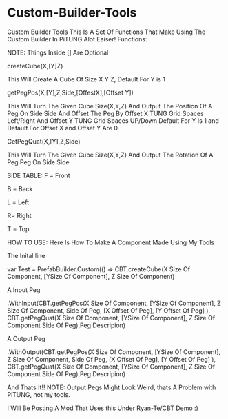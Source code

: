 # Custom-Builder-Tools
Custom Builder Tools
This Is A Set Of Functions That Make Using The Custom Builder In PiTUNG Alot Eaiser!
Functions:

NOTE: Things Inside [] Are Optional

<This Function Is A Modified Version Of Falsepatterns Function.>
  
createCube(X,[Y]Z)

  This Will Create A Cube Of Size X Y Z, Default For Y is 1
  
  
getPegPos(X,[Y],Z,Side,[OffestX],[Offset Y])

  This Will Turn The Given Cube Size(X,Y,Z) 
  And Output The Position Of A Peg On Side Side And Offset The Peg By Offset X TUNG Grid Spaces Left/Right And Offset Y TUNG Grid Spaces UP/Down
  Default For Y Is 1 and Default For Offset X and Offset Y Are 0
  
  
GetPegQuat(X,[Y],Z,Side)

  This Will Turn The Given Cube Size(X,Y,Z) 
  And Output The Rotation Of A Peg Peg On Side Side
  
  
SIDE TABLE:
  F = Front
  
  B = Back
  
  L = Left
  
  R= Right
  
  T = Top
  

HOW TO USE:
Here Is How To Make A Component Made Using My Tools

The Inital line

  var Test = PrefabBuilder.Custom(() => CBT.createCube(X Size Of Component, [YSize Of Component], Z Size Of Component)
  
  
A Input Peg

  .WithInput(CBT.getPegPos(X Size Of Component, [YSize Of Component], Z Size Of Component, Side Of Peg, [X Offset Of Peg], [Y Offset Of Peg] ),  CBT.getPegQuat(X Size Of Component, [YSize Of Component], Z Size Of Component Side Of Peg),Peg Descripion)

A Output Peg

  .WithOutput(CBT.getPegPos(X Size Of Component, [YSize Of Component], Z Size Of Component, Side Of Peg, [X Offset Of Peg], [Y Offset Of Peg] ),  CBT.getPegQuat(X Size Of Component, [YSize Of Component], Z Size Of Component Side Of Peg),Peg Descripion)
  
  
And Thats It!!
NOTE: Output Pegs Might Look Weird, thats A Problem with PiTUNG, not my tools.

I Will Be Posting A Mod That Uses this Under Ryan-Te/CBT Demo :)

  
